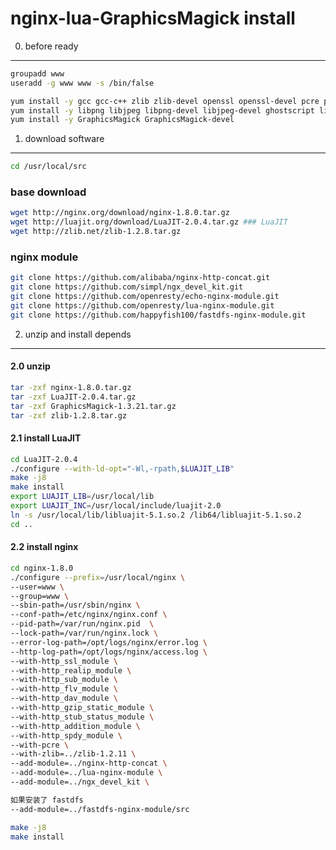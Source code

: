 nginx-lua-GraphicsMagick install 
============
0. before ready
---------------
```bash
groupadd www
useradd -g www www -s /bin/false

yum install -y gcc gcc-c++ zlib zlib-devel openssl openssl-devel pcre pcre-devel
yum install -y libpng libjpeg libpng-devel libjpeg-devel ghostscript libtiff libtiff-devel freetype freetype-devel
yum install -y GraphicsMagick GraphicsMagick-devel
```
1. download software
--------------------
```bash
cd /usr/local/src
```
### base download
```bash
wget http://nginx.org/download/nginx-1.8.0.tar.gz
wget http://luajit.org/download/LuaJIT-2.0.4.tar.gz ### LuaJIT
wget http://zlib.net/zlib-1.2.8.tar.gz
```
### nginx module 
```bash
git clone https://github.com/alibaba/nginx-http-concat.git
git clone https://github.com/simpl/ngx_devel_kit.git
git clone https://github.com/openresty/echo-nginx-module.git
git clone https://github.com/openresty/lua-nginx-module.git
git clone https://github.com/happyfish100/fastdfs-nginx-module.git
```
2. unzip and install depends
------------------------------

#### 2.0 unzip 
```bash
tar -zxf nginx-1.8.0.tar.gz
tar -zxf LuaJIT-2.0.4.tar.gz
tar -zxf GraphicsMagick-1.3.21.tar.gz
tar -zxf zlib-1.2.8.tar.gz
```
#### 2.1 install LuaJIT
```bash
cd LuaJIT-2.0.4
./configure --with-ld-opt="-Wl,-rpath,$LUAJIT_LIB"
make -j8
make install 
export LUAJIT_LIB=/usr/local/lib
export LUAJIT_INC=/usr/local/include/luajit-2.0
ln -s /usr/local/lib/libluajit-5.1.so.2 /lib64/libluajit-5.1.so.2
cd ..
```

#### 2.2 install nginx
```bash
cd nginx-1.8.0
./configure --prefix=/usr/local/nginx \
--user=www \
--group=www \
--sbin-path=/usr/sbin/nginx \
--conf-path=/etc/nginx/nginx.conf \
--pid-path=/var/run/nginx.pid  \
--lock-path=/var/run/nginx.lock \
--error-log-path=/opt/logs/nginx/error.log \
--http-log-path=/opt/logs/nginx/access.log \
--with-http_ssl_module \
--with-http_realip_module \
--with-http_sub_module \
--with-http_flv_module \
--with-http_dav_module \
--with-http_gzip_static_module \
--with-http_stub_status_module \
--with-http_addition_module \
--with-http_spdy_module \
--with-pcre \
--with-zlib=../zlib-1.2.11 \
--add-module=../nginx-http-concat \
--add-module=../lua-nginx-module \
--add-module=../ngx_devel_kit \

如果安装了 fastdfs
--add-module=../fastdfs-nginx-module/src

make -j8
make install
```



